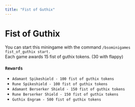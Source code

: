 ```yaml
---
title: "Fist of Guthix"
---
```


# Fist of Guthix

You can start this miningame with the command `/bsominigames fist_of_guthix start.`\
Each game awards 15 fist of guthix tokens. (30 with flappy)

### `Rewards`

- `Adamant Spikeshield - 100 fist of guthix tokens`
- `Rune Spikeshield - 100 fist of guthix tokens`
- `Adamant Berserker Shield - 150 fist of guthix tokens`
- `Rune Berserker Shield - 150 fist of guthix tokens`
- `Guthix Engram - 500 fist of guthix tokens`
